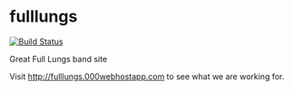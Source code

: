 # fulllungs

[![Build Status](https://travis-ci.org/andrewnester/fulllungs.svg?branch=master)](https://travis-ci.org/andrewnester/fulllungs)

Great Full Lungs band site

Visit http://fulllungs.000webhostapp.com to see what we are working for.
